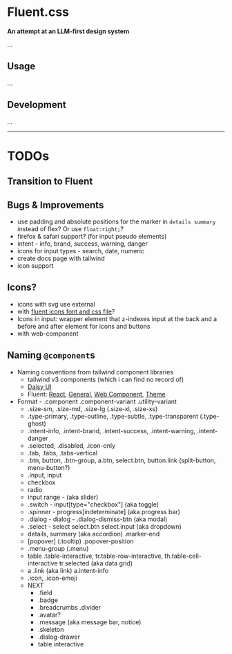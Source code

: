 # Fluent.css

**An attempt at an LLM-first design system**

...

## Usage

...

## Development

...

---

# TODOs

## Transition to Fluent

## Bugs & Improvements

- use padding and absolute positions for the marker in `details summary` instead of flex? Or use `float:right;`?
- firefox & safari support? (for input pseudo elements)
- intent - info, brand, success, warning, danger
- icons for input types - search, date, numeric
- create docs page with tailwind
- icon support

## Icons?

- icons with svg use external
- with [fluent icons font and css file](https://github.com/microsoft/fluentui-system-icons/blob/cd860cfdb9c60f6b731f6164b21e04909b23178e/fonts/FluentSystemIcons-Resizable.css)?
- Icons in input: wrapper element that z-indexes input at the back and a before and after element for icons and buttons
- with web-component

## Naming `@component`s

- Naming conventions from tailwind component libraries
  - tailwind v3 components (which i can find no record of)
  - [Daisy UI](https://daisyui.com/)
  - Fluent: [React](https://react.fluentui.dev/), [General](https://fluent2.microsoft.design/), [Web Component](https://web-components.fluentui.dev/), [Theme](https://react.fluentui.dev/iframe.html?viewMode=docs&id=theme-theme-designer--docs)
- Format - .component .component-variant .utility-variant
  - .size-sm, .size-md, .size-lg (.size-xl, .size-xs)
  - .type-primary, .type-outline, .type-subtle, .type-transparent (.type-ghost)
  - .intent-info, .intent-brand, .intent-success, .intent-warning, .intent-danger
  - .selected, .disabled, .icon-only
  - .tab, .tabs, .tabs-vertical
  - .btn, button, .btn-group, a.btn, select.btn, button.link (split-button, menu-button?)
  - .input, input
  - checkbox
  - radio
  - input range - (aka slider)
  - .switch - input[type="checkbox"] (aka toggle)
  - .spinner - progress[indeterminate] (aka progress bar)
  - .dialog - dialog - .dialog-dismiss-btn (aka modal)
  - .select - select select.btn select.input (aka dropdown)
  - details, summary (aka accordion) .marker-end
  - [popover] (.tooltip) .popover-position
  - .menu-group (.menu)
  - table .table-interactive, tr.table-row-interactive, th.table-cell-interactive tr.selected (aka data grid)
  - a .link (aka link) a.intent-info
  - .icon, .icon-emoji
  - NEXT
    - .field
    - .badge
    - .breadcrumbs .divider
    - .avatar?
    - .message (aka message bar, notice)
    - .skeleton
    - .dialog-drawer
    - table interactive


